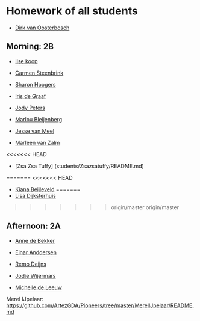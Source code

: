 # Homework of all students

- [Dirk van Oosterbosch](Students/Dirk/README.md)

## Morning: 2B
- [Ilse koop](Students/IlseKoop/README.md)

- [Carmen Steenbrink](Students/CarmenSteenbrink/README.md)

- [Sharon Hoogers](Students/SharonHoogers/README.md)

- [Iris de Graaf](Students/IrisdeGraaf/README.md)

- [Jody Peters](students/JodyPeters/README.md)

- [Marlou Bleijenberg](Students/MarlouBleijenberg/README.md)

- [Jesse van Meel](Students/JessevanMeel/README.md)

- [Marleen van Zalm](Students/Marleenvanzalm/readme.md)

<<<<<<< HEAD
- [Zsa Zsa Tuffy] (students/Zsazsatuffy/README.md)

=======
<<<<<<< HEAD
- [Kiana Beijleveld](Students/KianaBeijleveld/readme.md)
=======
- [Lisa Dijksterhuis](Students/LisaDijksterhuis/readme.md)

>>>>>>> origin/master
>>>>>>> origin/master



## Afternoon: 2A

- [Anne de Bekker](Students/annedebekker/README.md)

- [Einar Anddersen](Students/EinarAndersen/README.md)

- [Remo Deijns](Students/RemoDeijns/README.md)

- [Jodie Wijermars](Students/Jodie/README.md)

- [Michelle de Leeuw](Students/MichelledeLeeuw/README.md)

Merel IJpelaar: https://github.com/ArtezGDA/Pioneers/tree/master/MerelIJpelaar/README.md
